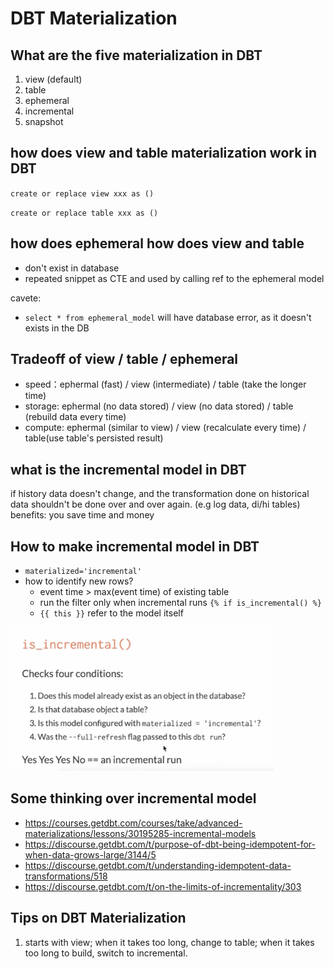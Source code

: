 # DBT Materialization

## What are the five materialization in DBT

1. view (default)
2. table 
3. ephemeral 
4. incremental 
5. snapshot


## how does view and table materialization work in DBT

`create or replace view xxx as ()`

`create or replace table xxx as ()`


## how does ephemeral how does view and table 

- don't exist in database 
- repeated snippet as CTE and used by calling ref to the ephemeral model

cavete:

- `select * from ephemeral_model` will have database error, as it doesn't exists in the DB


## Tradeoff of view / table / ephemeral 

- speed：ephermal (fast) / view (intermediate) / table (take the longer time)
- storage: ephermal (no data stored) / view (no data stored) / table (rebuild data every time)
- compute: ephermal (similar to view) / view (recalculate every time) / table(use table's persisted result)

## what is the incremental model in DBT

if history data doesn't change, and the transformation done on historical data shouldn't be done over and over again. (e.g log data, di/hi tables)
benefits: you save time and money

## How to make incremental model in DBT

- `materialized='incremental'`
- how to identify new rows?
    - event time > max(event time) of existing table
    - run the filter only when incremental runs `{% if is_incremental() %}`
    - `{{ this }}` refer to the model itself

![dbt_materialization_incremental](dbt_materialization_incremental.png)


## Some thinking over incremental model 

- https://courses.getdbt.com/courses/take/advanced-materializations/lessons/30195285-incremental-models
- https://discourse.getdbt.com/t/purpose-of-dbt-being-idempotent-for-when-data-grows-large/3144/5
- https://discourse.getdbt.com/t/understanding-idempotent-data-transformations/518
- https://discourse.getdbt.com/t/on-the-limits-of-incrementality/303


## Tips on DBT Materialization 

1. starts with view; when it takes too long, change to table; when it takes too long to build, switch to incremental.
